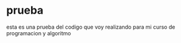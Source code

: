 # prueba

esta es una prueba del codigo que voy realizando para mi curso de programacion y algoritmo
